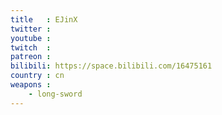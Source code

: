 ```yaml
---
title   : EJinX
twitter :
youtube :
twitch  :
patreon :
bilibili: https://space.bilibili.com/16475161
country : cn
weapons :
    - long-sword
---
```

